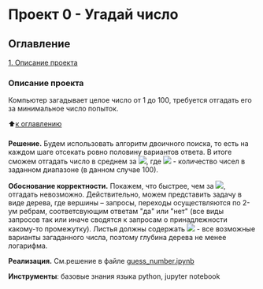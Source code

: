 
# Проект 0 - Угадай число
## Оглавление
[1. Описание проекта](https://github.com/Anaiya798/Skillfactory/blob/main/module_0/README.md#Описание-проекта)

### Описание проекта
Компьютер загадывает целое число от 1 до 100, требуется отгадать его за минимальное число попыток.

⬆️[к оглавлению](https://github.com/Anaiya798/Skillfactory/blob/main/module_0/README.md#Оглавление)
### 

**Решение.** Будем использовать алгоритм двоичного поиска, то есть на каждом шаге отсекать ровно половину вариантов ответа. В итоге сможем отгадать число в среднем за <img src="https://render.githubusercontent.com/render/math?math=O(\log n)">, где <img src="https://render.githubusercontent.com/render/math?math=n"> - количество чисел в заданном диапазоне (в данном случае 100).

**Обоснование корректности.** Покажем, что быстрее, чем за <img src="https://render.githubusercontent.com/render/math?math=O(\log n)">, отгадать невозможно. Действительно, можем представить задачу в виде дерева, где вершины – запросы, переходы осуществляются по 2-ум ребрам, соответсвующим ответам "да" или "нет" (все виды запросов так или иначе сводятся к запросам о принадлежности какому-то промежутку). Листья должны содержать <img src="https://render.githubusercontent.com/render/math?math=n"> - все возможные варианты загаданного числа, поэтому глубина дерева не менее логарифма.

**Реализация.** См.решение в файле [guess_number.ipynb](https://github.com/Anaiya798/Skillfactory/blob/main/module_0/guess_number.ipynb)

**Инструменты**: базовые знания языка python, jupyter notebook
